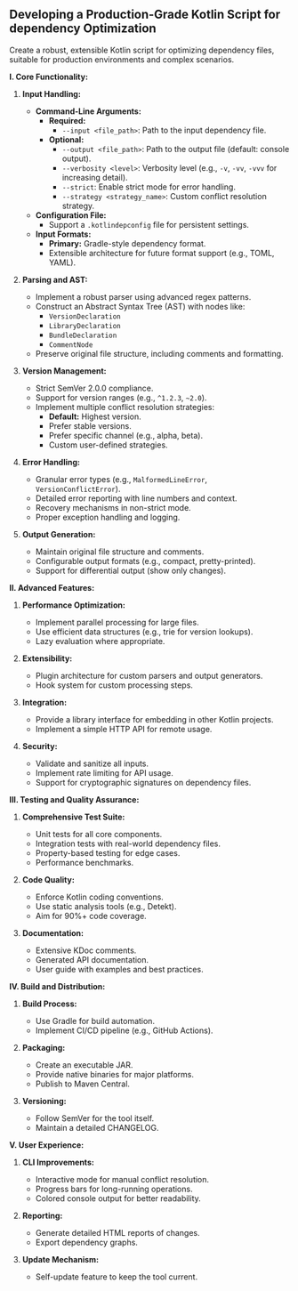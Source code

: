 ## Developing a Production-Grade Kotlin Script for dependency Optimization

Create a robust, extensible Kotlin script for optimizing dependency files, suitable for production environments and complex scenarios.

**I. Core Functionality:**

1. **Input Handling:**
   - **Command-Line Arguments:**
     - **Required:**
       - `--input <file_path>`: Path to the input dependency file.
     - **Optional:**
       - `--output <file_path>`: Path to the output file (default: console output).
       - `--verbosity <level>`: Verbosity level (e.g., `-v`, `-vv`, `-vvv` for increasing detail).
       - `--strict`: Enable strict mode for error handling.
       - `--strategy <strategy_name>`: Custom conflict resolution strategy.
   - **Configuration File:**
     - Support a `.kotlindepconfig` file for persistent settings.
   - **Input Formats:**
     - **Primary:** Gradle-style dependency format.
     - Extensible architecture for future format support (e.g., TOML, YAML).

2. **Parsing and AST:**
   - Implement a robust parser using advanced regex patterns.
   - Construct an Abstract Syntax Tree (AST) with nodes like:
     - `VersionDeclaration`
     - `LibraryDeclaration`
     - `BundleDeclaration`
     - `CommentNode`
   - Preserve original file structure, including comments and formatting.

3. **Version Management:**
   - Strict SemVer 2.0.0 compliance.
   - Support for version ranges (e.g., `^1.2.3`, `~2.0`).
   - Implement multiple conflict resolution strategies:
     - **Default:** Highest version.
     - Prefer stable versions.
     - Prefer specific channel (e.g., alpha, beta).
     - Custom user-defined strategies.

4. **Error Handling:**
   - Granular error types (e.g., `MalformedLineError`, `VersionConflictError`).
   - Detailed error reporting with line numbers and context.
   - Recovery mechanisms in non-strict mode.
   - Proper exception handling and logging.

5. **Output Generation:**
   - Maintain original file structure and comments.
   - Configurable output formats (e.g., compact, pretty-printed).
   - Support for differential output (show only changes).

**II. Advanced Features:**

1. **Performance Optimization:**
   - Implement parallel processing for large files.
   - Use efficient data structures (e.g., trie for version lookups).
   - Lazy evaluation where appropriate.

2. **Extensibility:**
   - Plugin architecture for custom parsers and output generators.
   - Hook system for custom processing steps.

3. **Integration:**
   - Provide a library interface for embedding in other Kotlin projects.
   - Implement a simple HTTP API for remote usage.

4. **Security:**
   - Validate and sanitize all inputs.
   - Implement rate limiting for API usage.
   - Support for cryptographic signatures on dependency files.

**III. Testing and Quality Assurance:**

1. **Comprehensive Test Suite:**
   - Unit tests for all core components.
   - Integration tests with real-world dependency files.
   - Property-based testing for edge cases.
   - Performance benchmarks.

2. **Code Quality:**
   - Enforce Kotlin coding conventions.
   - Use static analysis tools (e.g., Detekt).
   - Aim for 90%+ code coverage.

3. **Documentation:**
   - Extensive KDoc comments.
   - Generated API documentation.
   - User guide with examples and best practices.

**IV. Build and Distribution:**

1. **Build Process:**
   - Use Gradle for build automation.
   - Implement CI/CD pipeline (e.g., GitHub Actions).

2. **Packaging:**
   - Create an executable JAR.
   - Provide native binaries for major platforms.
   - Publish to Maven Central.

3. **Versioning:**
   - Follow SemVer for the tool itself.
   - Maintain a detailed CHANGELOG.

**V. User Experience:**

1. **CLI Improvements:**
   - Interactive mode for manual conflict resolution.
   - Progress bars for long-running operations.
   - Colored console output for better readability.

2. **Reporting:**
   - Generate detailed HTML reports of changes.
   - Export dependency graphs.

3. **Update Mechanism:**
   - Self-update feature to keep the tool current.
